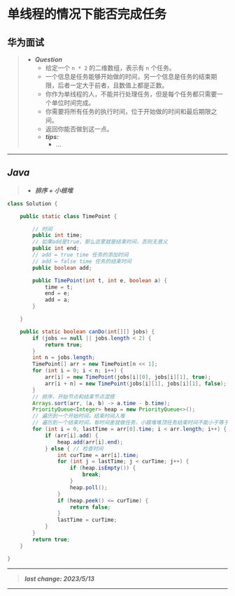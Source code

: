 # 单线程的情况下能否完成任务

## 华为面试

> - ***Question***
>   - 给定一个 `n * 2` 的二维数组，表示有 `n` 个任务。
>   - 一个信息是任务能够开始做的时间，另一个信息是任务的结束期限，后者一定大于前者，且数值上都是正数。
>   - 你作为单线程的人，不能并行处理任务，但是每个任务都只需要一个单位时间完成。
>   - 你需要将所有任务的执行时间，位于开始做的时间和最后期限之间。
>   - 返回你能否做到这一点。
>   - ***tips:***
>     - ...

---

## *Java*

> - ***排序 + 小根堆***

```java
class Solution {

    public static class TimePoint {

        // 时间
        public int time;
        // 如果add是true，那么这里就是结束时间，否则无意义
        public int end;
        // add = true time 任务的添加时间
        // add = false time 任务的结束时间
        public boolean add;

        public TimePoint(int t, int e, boolean a) {
            time = t;
            end = e;
            add = a;
        }

    }

    public static boolean canDo(int[][] jobs) {
        if (jobs == null || jobs.length < 2) {
            return true;
        }
        int n = jobs.length;
        TimePoint[] arr = new TimePoint[n << 1];
        for (int i = 0; i < n; i++) {
            arr[i] = new TimePoint(jobs[i][0], jobs[i][1], true);
            arr[i + n] = new TimePoint(jobs[i][1], jobs[i][1], false);
        }
        // 排序，开始节点和结束节点混搭
        Arrays.sort(arr, (a, b) -> a.time - b.time);
        PriorityQueue<Integer> heap = new PriorityQueue<>();
        // 遍历到一个开始时间，结束时间入堆
        // 遍历到一个结束时间，有时间差就做任务，小跟堆堆顶任务结束时间不能小于等于当前时间，满足就弹出。
        for (int i = 0, lastTime = arr[0].time; i < arr.length; i++) {
            if (arr[i].add) {
                heap.add(arr[i].end);
            } else { // 检查时间
                int curTime = arr[i].time;
                for (int j = lastTime; j < curTime; j++) {
                    if (heap.isEmpty()) {
                        break;
                    }
                    heap.poll();
                }
                if (heap.peek() <= curTime) {
                    return false;
                }
                lastTime = curTime;
            }
        }
        return true;
    }

}
```

---

> ***last change: 2023/5/13***

---
